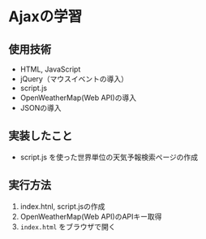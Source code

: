 # Ajaxの学習
## 使用技術
- HTML, JavaScript
- jQuery（マウスイベントの導入）
- script.js
- OpenWeatherMap(Web API)の導入
- JSONの導入

## 実装したこと
- script.js を使った世界単位の天気予報検索ページの作成

## 実行方法
1. index.htnl, script.jsの作成
2. OpenWeatherMap(Web API)のAPIキー取得
3. `index.html` をブラウザで開く
